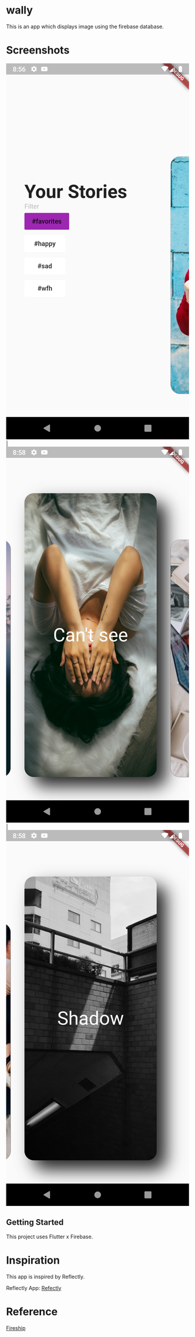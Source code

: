 # wally

This is an app which displays image using the firebase database.

# Screenshots
![](Screenshots/1.png) | ![](Screenshots/3.png) | ![](Screenshots/4.png)


## Getting Started

This project uses Flutter x Firebase.

# Inspiration

This app is inspired by Reflectly.

Reflectly App: [Refectly](reflectly.app)

# Reference
[Fireship](https://fireship.io/lessons/flutter-slider-like-reflectly/)
